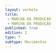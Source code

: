 ```yaml
---
layout: verbete
title:
 - MARCHA DA PRODUCAO
 - MARCHA DA PRODUÇÃO
published: true
edition: 1  
type: T
subtype: Movimentos
---
```


